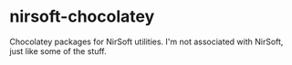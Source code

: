 # nirsoft-chocolatey
Chocolatey packages for NirSoft utilities. I'm not associated with NirSoft, just like some of the stuff.
